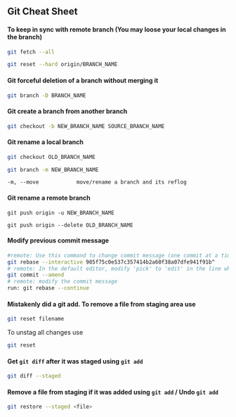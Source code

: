 ## Git Cheat Sheet  

#### To keep in sync with remote branch (You may loose your local changes in the branch)
```bash
git fetch --all
```
```bash
git reset --hard origin/BRANCH_NAME
```

 #### Git forceful deletion of a branch without merging it
```bash
git branch -D BRANCH_NAME
```
 #### Git create a branch from another branch
```bash
git checkout -b NEW_BRANCH_NAME SOURCE_BRANCH_NAME
```
 #### Git rename a local branch
 ```bash
 git checkout OLD_BRANCH_NAME
 ```
 ```bash
 git branch -m NEW_BRANCH_NAME
 ```
 `-m, --move            move/rename a branch and its reflog`
 #### Git rename a remote branch
 ```
 git push origin -u NEW_BRANCH_NAME
 ```
 ```
 git push origin --delete OLD_BRANCH_NAME
 ```
 #### Modify previous commit message
```bash
#remote: Use this command to change commit message (one commit at a time):
git rebase --interactive 985f75c0e537c357414b2a60f38a07dfe941f91b^
# remote: In the default editor, modify 'pick' to 'edit' in the line whose commit you want to modify
git commit --amend
# remote: modify the commit message
run: git rebase --continue
```
 #### Mistakenly did a git add. To remove a file from staging area use
```bash
git reset filename
```
To unstag all changes use
```bash
git reset
```
#### Get `git diff` after it was staged using `git add`
```bash
git diff --staged
```
#### Remove a file from staging if it was added using `git add` / Undo `git add`
```bash
git restore --staged <file>
```
